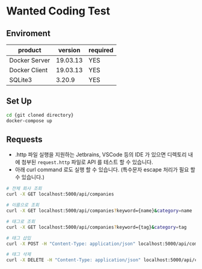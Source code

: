# Wanted Coding Test

## Enviroment
| product       | version  | required |
|---------------|----------|----------|
| Docker Server | 19.03.13 | YES      |
| Docker Client | 19.03.13 | YES      |
| SQLite3       | 3.20.9   | YES      |

## Set Up
```bash
cd {git cloned directory}
docker-compose up
```

## Requests
* .http 파일 실행을 지원하는 Jetbrains, VSCode 등의 IDE 가 있으면 디렉토리 내에 첨부된 <code>request.http</code> 파일로 API 를 테스트 할 수 있습니다.
* 아래 curl command 로도 실행 할 수 있습니다. (특수문자 escape 처리가 필요 할 수 있습니다.)
```bash
# 전체 회사 조회
curl -X GET localhost:5000/api/companies

# 이름으로 조회
curl -X GET localhost:5000/api/companies?keyword={name}&category=name

# 태그로 조회
curl -X GET localhost:5000/api/companies?keyword={tag}&category=tag

# 태그 삽입
curl -X POST -H "Content-Type: application/json" localhost:5000/api/companies/{company_id}/tag -d '{"tag":"태그_99"}'

# 태그 삭제
curl -X DELETE -H "Content-Type: application/json" localhost:5000/api/companies/{company_id}/tag -d '{"tag":"태그_99"}'
```
